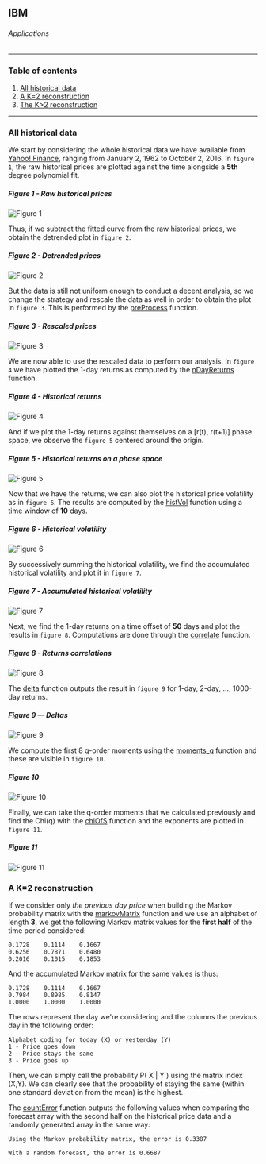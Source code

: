 ## IBM
###### Applications

---

### Table of contents

1. [All historical data](#all-historical-data)
2. [A K=2 reconstruction](#)
3. [The K>2 reconstruction](#)

---

### All historical data

We start by considering the whole historical data we have available from [Yahoo! Finance](https://finance.yahoo.com/quote/IBM?p=IBM), ranging from January 2, 1962 to October 2, 2016. In `figure 1`, the raw historical prices are plotted against the time alongside a **5th** degree polynomial fit.

##### Figure 1 - Raw historical prices
![Figure 1](images/fig1.png)

Thus, if we subtract the fitted curve from the raw historical prices, we obtain the detrended plot in `figure 2`.

##### Figure 2 - Detrended prices
![Figure 2](images/fig2.png)

But the data is still not uniform enough to conduct a decent analysis, so we change the strategy and rescale the data as well in order to obtain the plot in `figure 3`. This is performed by the [preProcess](https://github.com/joaocarmo/market-reconstruction/wiki/preProcess) function.

##### Figure 3 - Rescaled prices
![Figure 3](images/fig3.png)

We are now able to use the rescaled data to perform our analysis. In `figure 4` we have plotted the 1-day returns as computed by the [nDayReturns](https://github.com/joaocarmo/market-reconstruction/wiki/nDayReturns) function.

##### Figure 4 - Historical returns
![Figure 4](images/fig4.png)

And if we plot the 1-day returns against themselves on a [r(t), r(t+1)] phase space, we observe the `figure 5` centered around the origin.

##### Figure 5 - Historical returns on a phase space
![Figure 5](images/fig5.png)

Now that we have the returns, we can also plot the historical price volatility as in `figure 6`. The results are computed by the [histVol](https://github.com/joaocarmo/market-reconstruction/wiki/histVol) function using a time window of **10** days.

##### Figure 6 - Historical volatility
![Figure 6](images/fig6.png)

By successively summing the historical volatility, we find the accumulated historical volatility and plot it in `figure 7`.

##### Figure 7 - Accumulated historical volatility
![Figure 7](images/fig7.png)

Next, we find the 1-day returns on a time offset of **50** days and plot the results in `figure 8`. Computations are done through the [correlate](https://github.com/joaocarmo/market-reconstruction/wiki/correlate) function.

##### Figure 8 - Returns correlations
![Figure 8](images/fig8.png)

The [delta](https://github.com/joaocarmo/market-reconstruction/wiki/delta) function outputs the result in `figure 9` for 1-day, 2-day, ..., 1000-day returns.

##### Figure 9 — Deltas
![Figure 9](images/fig9.png)

We compute the first 8 q-order moments using the [moments_q](https://github.com/joaocarmo/market-reconstruction/wiki/moments_q) function and these are visible in `figure 10`.

##### Figure 10
![Figure 10](images/fig10.png)

Finally, we can take the q-order moments that we calculated previously and find the Chi(q) with the [chiOfS](https://github.com/joaocarmo/market-reconstruction/wiki/chiOfS) function and the exponents are plotted in `figure 11`.

##### Figure 11
![Figure 11](images/fig11.png)

### A K=2 reconstruction

If we consider only _the previous day price_ when building the Markov probability matrix with the [markovMatrix](https://github.com/joaocarmo/market-reconstruction/wiki/markovMatrix) function and we use an alphabet of length **3**, we get the following Markov matrix values for the **first half** of the time period considered:

```
0.1728    0.1114    0.1667
0.6256    0.7871    0.6480
0.2016    0.1015    0.1853
```

And the accumulated Markov matrix for the same values is thus:

```
0.1728    0.1114    0.1667
0.7984    0.8985    0.8147
1.0000    1.0000    1.0000
```

The rows represent the day we're considering and the columns the previous day in the following order:

```
Alphabet coding for today (X) or yesterday (Y)
1 - Price goes down
2 - Price stays the same
3 - Price goes up
```

Then, we can simply call the probability P( X | Y ) using the matrix index (X,Y). We can clearly see that the probability of staying the same (within one standard deviation from the mean) is the highest.

The [countError](https://github.com/joaocarmo/market-reconstruction/wiki/countError) function outputs the following values when comparing the forecast array with the second half on the historical price data and a randomly generated array in the same way:

```
Using the Markov probability matrix, the error is 0.3387

With a random forecast, the error is 0.6687
```
